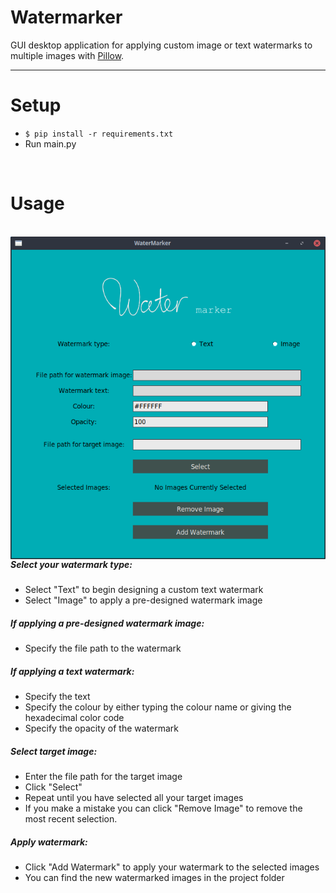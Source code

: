 # Watermarker
GUI desktop application for applying custom image or text watermarks to multiple images with [Pillow](https://pillow.readthedocs.io/en/stable/).

* * *

# Setup
* `$ pip install -r requirements.txt`
* Run main.py


<br />

# Usage

<br />
<img src="/images/gui_screenshot.png" alt="GUI screenshot" align=right width=600px>

##### Select your watermark type: 
* Select "Text" to begin designing a custom text watermark
* Select "Image" to apply a pre-designed watermark image
##### If applying a pre-designed watermark image:
* Specify the file path to the watermark
##### If applying a text watermark:
* Specify the text
* Specify the colour by either typing the colour name or giving the hexadecimal color code
* Specify the opacity of the watermark
##### Select target image:
* Enter the file path for the target image
* Click "Select"
* Repeat until you have selected all your target images
* If you make a mistake you can click "Remove Image" to remove the most recent selection.
##### Apply watermark:
* Click "Add Watermark" to apply your watermark to the selected images
* You can find the new watermarked images in the project folder
